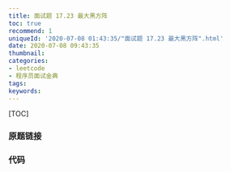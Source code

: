 ```yaml
---
title: 面试题 17.23 最大黑方阵
toc: true
recommend: 1
uniqueId: '2020-07-08 01:43:35/"面试题 17.23 最大黑方阵".html'
date: 2020-07-08 09:43:35
thumbnail:
categories:
- leetcode
- 程序员面试金典
tags:
keywords:
---
```


[TOC]

<!--more-->

### 原题链接



### 代码

```python

```

